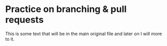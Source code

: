 # Practice on branching & pull requests

This is some text that will be in the main original file and later on I will more to it.
